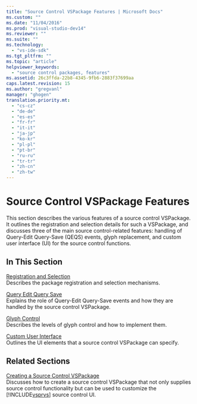 ```yaml
---
title: "Source Control VSPackage Features | Microsoft Docs"
ms.custom: ""
ms.date: "11/04/2016"
ms.prod: "visual-studio-dev14"
ms.reviewer: ""
ms.suite: ""
ms.technology: 
  - "vs-ide-sdk"
ms.tgt_pltfrm: ""
ms.topic: "article"
helpviewer_keywords: 
  - "source control packages, features"
ms.assetid: 26c3ffda-22b8-4345-9fb6-2883f37699aa
caps.latest.revision: 15
ms.author: "gregvanl"
manager: "ghogen"
translation.priority.mt: 
  - "cs-cz"
  - "de-de"
  - "es-es"
  - "fr-fr"
  - "it-it"
  - "ja-jp"
  - "ko-kr"
  - "pl-pl"
  - "pt-br"
  - "ru-ru"
  - "tr-tr"
  - "zh-cn"
  - "zh-tw"
---
```

# Source Control VSPackage Features
This section describes the various features of a source control VSPackage. It outlines the registration and selection details for such a VSPackage, and discusses three of the main source control-related features: handling of Query-Edit Query-Save (QEQS) events, glyph replacement, and custom user interface (UI) for the source control functions.  
  
## In This Section  
 [Registration and Selection](../../extensibility/internals/registration-and-selection-source-control-vspackage.md)  
 Describes the package registration and selection mechanisms.  
  
 [Query Edit Query Save](../../extensibility/internals/query-edit-query-save-source-control-vspackage.md)  
 Explains the role of Query-Edit Query-Save events and how they are handled by the source control VSPackage.  
  
 [Glyph Control](../../extensibility/internals/glyph-control-source-control-vspackage.md)  
 Describes the levels of glyph control and how to implement them.  
  
 [Custom User Interface](../../extensibility/internals/custom-user-interface-source-control-vspackage.md)  
 Outlines the UI elements that a source control VSPackage can specify.  
  
## Related Sections  
 [Creating a Source Control VSPackage](../../extensibility/internals/creating-a-source-control-vspackage.md)  
 Discusses how to create a source control VSPackage that not only supplies source control functionality but can be used to customize the [!INCLUDE[vsprvs](../../code-quality/includes/vsprvs_md.md)] source control UI.